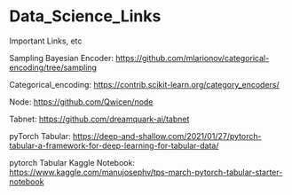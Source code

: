# Data_Science_Links
Important Links, etc

Sampling Bayesian Encoder: https://github.com/mlarionov/categorical-encoding/tree/sampling

Categorical_encoding: https://contrib.scikit-learn.org/category_encoders/

Node: https://github.com/Qwicen/node

Tabnet: https://github.com/dreamquark-ai/tabnet

pyTorch Tabular: https://deep-and-shallow.com/2021/01/27/pytorch-tabular-a-framework-for-deep-learning-for-tabular-data/

pytorch Tabular Kaggle Notebook: https://www.kaggle.com/manujosephv/tps-march-pytorch-tabular-starter-notebook
